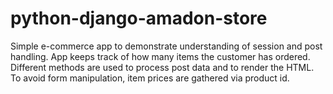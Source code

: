 # python-django-amadon-store
Simple e-commerce app to demonstrate understanding of session and post handling. App keeps track of how many items the customer has ordered. Different methods are used to process post data and to render the HTML. To avoid form manipulation, item prices are gathered via product id. 
